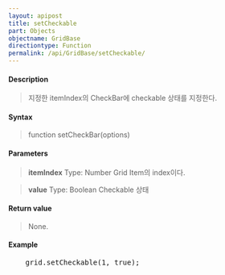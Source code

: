 ```yaml
---
layout: apipost
title: setCheckable
part: Objects
objectname: GridBase
directiontype: Function
permalink: /api/GridBase/setCheckable/
---
```



#### Description

> 지정한 itemIndex의 CheckBar에 checkable 상태를 지정한다.

#### Syntax

> function setCheckBar(options)

#### Parameters

> **itemIndex**
> Type: Number
> Grid Item의 index이다.

> **value**
> Type: Boolean
> Checkable 상태

#### Return value

> None.

#### Example

<pre class="prettyprint">
    grid.setCheckable(1, true);
</pre>

